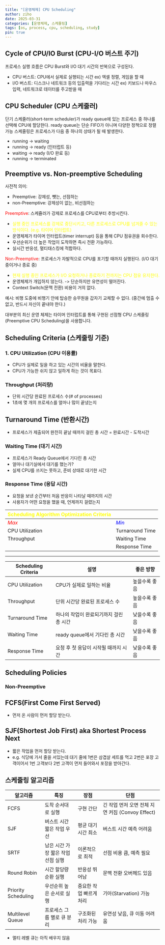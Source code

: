 ```yaml
---
title: "[운영체제] CPU Scheduling"
author: ziho
date: 2025-03-31
categories: [운영체제, 스케쥴링]
tags: [os, process, cpu, scheduling, study]
pin: true
---
```

## Cycle of CPU/IO Burst (CPU-I/O 버스트 주기)
프로세스 실행 흐름은 CPU Burst와 I/O 대기 시간의 반복으로 구성된다.
- CPU 버스트: CPU에서 실제로 실행되는 시간 ex) 엑셀 정렬, 게임을 할 때
- I/O 버스트: 디스크나 네트워크 등의 입출력을 기다리는 시간 ex) 키보드나 마우스 입력, 네트워크로 데이터를 주고받을 때

## CPU Scheduler (CPU 스케줄러)
단기 스케줄러(short-term scheduler)가 ready queue에 있는 프로세스 중 하나를 선택해 CPU에 할당한다.
ready queue는 단순 FIFO가 아니며 다양한 정책으로 정렬 가능
스케줄링은 프로세스가 다음 중 하나의 상태가 될 때 발생한다.

- running → waiting
- running → ready (인터럽트 등)
- waiting → ready (I/O 완료 등)
- running → terminated

## Preemptive vs. Non-preemptive Scheduling
사전적 의미:
- Preemptive: 강제성, 뺏는, 선점하는
- non-Preemptive: 강제성이 없는, 비선점하는

<span style="color: red;">Preemptive</span>: 스케쥴러가 강제로 프로세스를 CPU로부터 추방시킨다.
- <span style="color: yellow;">실행 중인 프로세스를 강제로 중단시키고, 다른 프로세스로 CPU를 넘겨줄 수 있는 방식이다.<span> (e.g. 타이머 인터럽트)
- 운영체제가 타이머 인터럽트(timer interrupt) 등을 통해 CPU 점유권을 회수한다.
- 우선순위가 더 높은 작업이 도착하면 즉시 전환 가능하다.
- 실시간 반응성, 멀티태스킹에 적합하다.

<span style="color: red;">Non-Preemptive</span>: 프로세스가 자발적으로 CPU를 포기할 때까지 실행된다. (I/O 대기 중이거나 종료 중)
- <span style="color: yellow;">현재 실행 중인 프로세스가 I/O 요청하거나 종료하기 전까지는 CPU 점유 유지한다.</span>
- 운영체제가 개입하지 않는다. -> 단순하지만 유연성이 떨어진다.
- Context Switch(문맥 전환) 비용이 거의 없다.

예시: 비행 도중에 비행기 안에 탑승한 승무원을 갑자기 교체할 수 없다. (중간에 멈출 수 없고, 반드시 자신이 끝내야 한다.)

대부분의 최신 운영 체제는 타이머 인터럽트를 통해 구현된 선점형 CPU 스케줄링(Preemptive CPU Scheduling)을 사용합니다.

## Scheduling Criteria (스케줄링 기준)
### 1. CPU Utilization (CPU 이용률)
- CPU가 실제로 일을 하고 있는 시간의 비율을 말한다.
- CPU가 가능한 쉬지 않고 일하게 하는 것이 목표다.

### Throughput (처리량)
- 단위 시간당 완료된 프로세스 수(# of processes)
- 1초에 몆 개의 프로세스를 얼마나 많이 끝냈는지

## Turnaround Time (반환시간)
- 프로세스가 제출되어 완전히 끝날 때까지 걸린 총 시간 = 완료시간 - 도착시간

### Waiting Time (대기 시간)
- 프로세스가 Ready Queue에서 기다린 총 시간
- 얼마나 대기실에서 대기를 했는가?
- 실제 CPU를 쓰지는 못하고, 준비 상태로 대기한 시간

### Response Time (응답 시간)
- 요청을 보낸 순간부터 처음 반응이 나타날 때까지의 시간
- 사용자가 어떤 요청을 했을 때, 언제까지 걸렸는지

|<span style = "color:yellow">Scheduling Algorithm Optimization Criteria|</span>|
|------|---|
|<span style = "color:red">*Max*</span>|<span style = "color:blue">*Min*</span>|
|CPU Utilization|Turnaround Time|
|Throughput|Waiting Time|
||Response Time|

---

|Scheduling Criteria |	설명|	좋은 방향|
|------|---|---|
|CPU Utilization|	CPU가 실제로 일하는 비율|	높을수록 좋음|
|Throughput|	단위 시간당 완료된 프로세스 수|	높을수록 좋음|
|Turnaround Time|	하나의 작업이 완료되기까지 걸린 총 시간|	낮을수록 좋음|
|Waiting Time|	ready queue에서 기다린 총 시간|	낮을수록 좋음|
|Response Time|	요청 후 첫 응답이 시작될 때까지 시간|	낮을수록 좋음|

## Scheduling Policies

### Non-Preemptive

FCFS(First Come First Served)
---
- 먼저 온 사람이 먼저 할당 받는다.

SJF(Shortest Job First) aka Shortest Process Next
---
- 짧은 작업을 먼저 할당 받는다.
- e.g. 식당에 가서 줄을 서있는데 대기 줄에 1번은 삼겹살 세트를 먹고 2번은 포장 고객이어서 1번 고객보다 2번 고객이 먼저 들어와서 포장을 받아간다.

## 스케줄링 알고리즘

| 알고리즘 | 특징 | 장점 | 단점 |
|----------|------|------|------|
| FCFS | 도착 순서대로 실행 | 구현 간단 | 긴 작업 먼저 오면 전체 지연 커짐 (Convoy Effect) |
| SJF | 버스트 시간 짧은 작업 우선 | 평균 대기시간 최소 | 버스트 시간 예측 어려움 |
| SRTF | 남은 시간 가장 짧은 작업 선점 실행 | 이론적으로 최적 | 선점 비용 큼, 예측 필요 |
| Round Robin | 시간 할당량 순환 실행 | 반응성 뛰어남 | 문맥 전환 오버헤드 있음 |
| Priority Scheduling | 우선순위 높은 순서로 실행 | 중요한 작업 빠르게 처리 | 기아(Starvation) 가능 |
| Multilevel Queue | 프로세스 그룹 별로 큐 분리 | 구조화된 처리 가능 | 유연성 낮음, 큐 이동 어려움 |

+ 멀티 레벨 큐는 아직 배우지 않음

